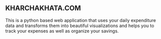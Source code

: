 ## <B>KHARCHAKHATA.COM</B>
<p>This is a python based web application that uses your daily expenditure data and transforms them into beautiful visualizations and helps you to track your expenses as well as organize your savings.</p>